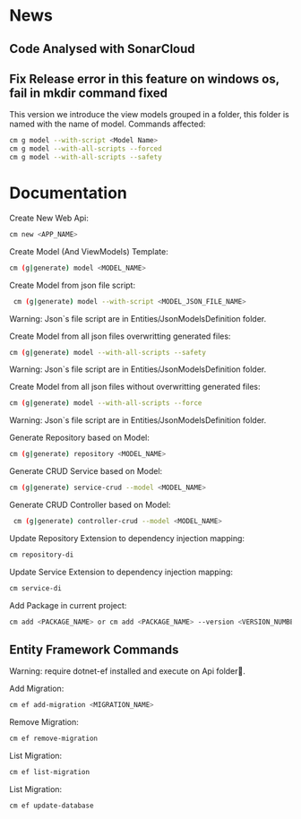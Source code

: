# News

## Code Analysed with SonarCloud 
## Fix Release error in this feature on windows os, fail in mkdir command fixed
This version we introduce the view models grouped in a folder, this folder is named with the name of model. 
Commands affected:

```bash
cm g model --with-script <Model Name>
cm g model --with-all-scripts --forced
cm g model --with-all-scripts --safety 
```

# Documentation

Create New Web Api: 
```bash
cm new <APP_NAME>
```

Create Model (And ViewModels) Template:
```bash
cm (g|generate) model <MODEL_NAME>
````

Create Model from json file script:
```bash
 cm (g|generate) model --with-script <MODEL_JSON_FILE_NAME> 
```
Warning: Json`s file script are in Entities/JsonModelsDefinition folder.

Create Model from all json files overwritting generated files: 
```bash
cm (g|generate) model --with-all-scripts --safety 
```
Warning: Json`s file script are in Entities/JsonModelsDefinition folder.

Create Model from all json files without overwritting generated files: 
```bash
cm (g|generate) model --with-all-scripts --force
```
 Warning: Json`s file script are in Entities/JsonModelsDefinition folder.

Generate Repository based on Model: 
```bash
cm (g|generate) repository <MODEL_NAME>
```

Generate CRUD Service based on Model: 
```bash
cm (g|generate) service-crud --model <MODEL_NAME>
````

Generate CRUD Controller based on Model:
```bash
 cm (g|generate) controller-crud --model <MODEL_NAME>
```

Update Repository Extension to dependency injection mapping: 
```bash
cm repository-di
```

Update Service Extension to dependency injection mapping: 
```bash
cm service-di
```

Add Package in current project:
```bash
cm add <PACKAGE_NAME> or cm add <PACKAGE_NAME> --version <VERSION_NUMBER>
```

## Entity Framework Commands 
Warning: require dotnet-ef installed and execute on Api folder📁.

Add Migration:
```bash
cm ef add-migration <MIGRATION_NAME>
```

Remove Migration: 
```bash
cm ef remove-migration
```

List Migration: 
```bash
cm ef list-migration
```

List Migration: 
```bash
cm ef update-database
```
